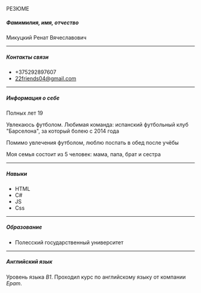 РЕЗЮМЕ
##### Фамимилия, имя, отчество
Микуцкий Ренат Вячеславович
___
##### Контакты связи
+ +375292897607
+ 22friends04@gmail.com
___
##### Информация о себе
Полных лет 19

Увлекаюсь футболом. Любимая команда: испанский футбольный клуб "Барселона", за который болею с 2014 года

Помимо увлечения футболом, люблю поспать в обед после учёбы

Моя семья состоит из 5 человек: мама, папа, брат и сестра
___
##### Навыки
+ HTML
+ C#
+ JS
+ Css
___
##### Образование
+ Полесский государственный университет
___
##### Английский язык
Уровень языка _B1_. Проходил курс по английскому языку от компании _Epam_.
